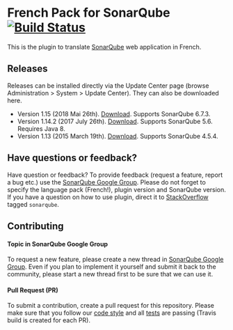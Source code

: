 # French Pack for SonarQube [![Build Status](https://api.travis-ci.org/ZoeThivet/sonar-l10n-fr.svg?branch=master)](https://travis-ci.org/ZoeThivet/sonar-l10n-fr)

This is the plugin to translate [SonarQube](http://www.sonarqube.org/) web application in French.

## Releases
Releases can be installed directly via the Update Center page (browse Administration > System > Update Center). They can also be downloaded here.

* Version 1.15 (2018 Mai 26th). [Download](https://github.com/ZoeThivet/sonar-l10n-fr/releases/download/1.15/sonar-l10n-fr-plugin-1.15.jar). Supports SonarQube 6.7.3.
* Version 1.14.2 (2017 July 26th). [Download](https://github.com/ZoeThivet/sonar-l10n-fr/releases/download/1.14.2/sonar-l10n-fr-plugin-1.14.2.jar). Supports SonarQube 5.6. Requires Java 8.
* Version 1.13 (2015 March 19th). [Download](http://search.maven.org/remotecontent?filepath=org/codehaus/sonar-plugins/l10n/sonar-l10n-fr-plugin/1.13/sonar-l10n-fr-plugin-1.13.jar). Supports SonarQube 4.5.4.

## Have questions or feedback?
Have question or feedback?
To provide feedback (request a feature, report a bug etc.) use the [SonarQube Google Group](https://groups.google.com/forum/#!forum/sonarqube). Please do not forget to specify the language pack (French!), plugin version and SonarQube version.
If you have a question on how to use plugin, direct it to [StackOverflow](http://stackoverflow.com/questions/tagged/sonarqube) tagged `sonarqube`.

## Contributing

#### Topic in SonarQube Google Group
To request a new feature, please create a new thread in [SonarQube Google Group](https://groups.google.com/forum/#!forum/sonarqube). Even if you plan to implement it yourself and submit it back to the community, please start a new thread first to be sure that we can use it.

#### Pull Request (PR)
To submit a contribution, create a pull request for this repository. Please make sure that you follow our [code style](https://github.com/SonarSource/sonar-developer-toolset#code-style) and all [tests](#testing) are passing (Travis build is created for each PR).
